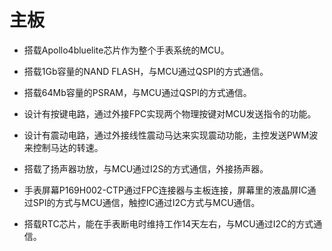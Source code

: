 # 主板

- 搭载Apollo4bluelite芯片作为整个手表系统的MCU。

- 搭载1Gb容量的NAND FLASH，与MCU通过QSPI的方式通信。
- 搭载64Mb容量的PSRAM，与MCU通过QSPI的方式通信。
- 设计有按键电路，通过外接FPC实现两个物理按键对MCU发送指令的功能。
- 设计有震动电路，通过外接线性震动马达来实现震动功能，主控发送PWM波来控制马达的转速。

- 搭载了扬声器功放，与MCU通过I2S的方式通信，外接扬声器。

- 手表屏幕P169H002-CTP通过FPC连接器与主板连接，屏幕里的液晶屏IC通过SPI的方式与MCU通信，触控IC通过I2C方式与MCU通信。

- 搭载RTC芯片，能在手表断电时维持工作14天左右，与MCU通过I2C的方式通信。